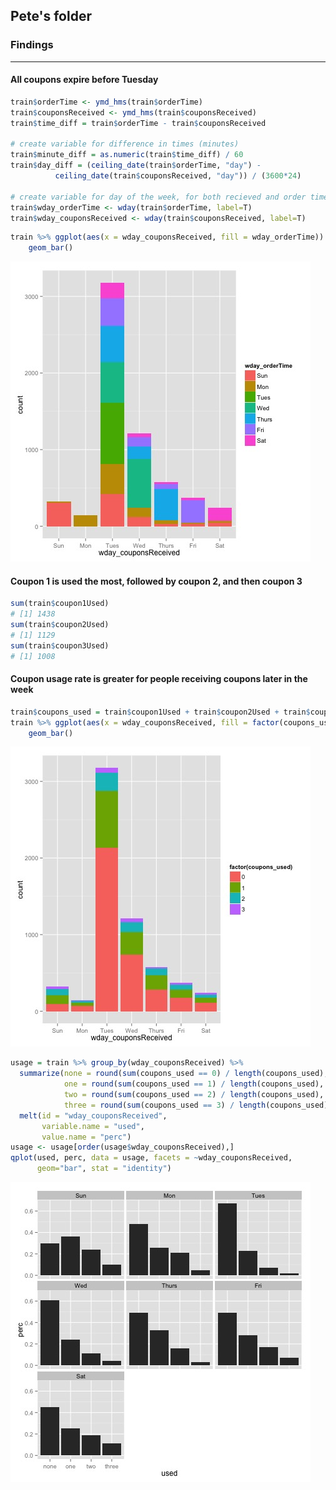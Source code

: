 ## Pete's folder

### Findings
----

#### All coupons expire before Tuesday

```r
train$orderTime <- ymd_hms(train$orderTime)
train$couponsReceived <- ymd_hms(train$couponsReceived)
train$time_diff = train$orderTime - train$couponsReceived

# create variable for difference in times (minutes)
train$minute_diff = as.numeric(train$time_diff) / 60
train$day_diff = (ceiling_date(train$orderTime, "day") - 
		  ceiling_date(train$couponsReceived, "day")) / (3600*24)

# create variable for day of the week, for both recieved and order time
train$wday_orderTime <- wday(train$orderTime, label=T)
train$wday_couponsReceived <- wday(train$couponsReceived, label=T)
```

```r
train %>% ggplot(aes(x = wday_couponsReceived, fill = wday_orderTime)) + 
	geom_bar()
```
![img](figures/plot01.jpg)

#### Coupon 1 is used the most, followed by coupon 2, and then coupon 3

```r
sum(train$coupon1Used)
# [1] 1438
sum(train$coupon2Used)
# [1] 1129
sum(train$coupon3Used)
# [1] 1008
```

#### Coupon usage rate is greater for people receiving coupons later in the week

```r
train$coupons_used = train$coupon1Used + train$coupon2Used + train$coupon3Used
train %>% ggplot(aes(x = wday_couponsReceived, fill = factor(coupons_used))) + 
	geom_bar()
```
![img](figures/plot02.jpg)

```r
usage = train %>% group_by(wday_couponsReceived) %>%
  summarize(none = round(sum(coupons_used == 0) / length(coupons_used), 2),
            one = round(sum(coupons_used == 1) / length(coupons_used), 2),
            two = round(sum(coupons_used == 2) / length(coupons_used), 2),
            three = round(sum(coupons_used == 3) / length(coupons_used), 2)) %>%
  melt(id = "wday_couponsReceived", 
       variable.name = "used",
       value.name = "perc")
usage <- usage[order(usage$wday_couponsReceived),]
qplot(used, perc, data = usage, facets = ~wday_couponsReceived, 
      geom="bar", stat = "identity")
```
![img](figures/plot03.jpg)
